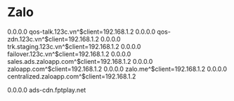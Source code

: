 
# Zalo
0.0.0.0 qos-talk.123c.vn^$client=192.168.1.2
0.0.0.0 qos-zdn.123c.vn^$client=192.168.1.2
0.0.0.0 trk.staging.123c.vn^$client=192.168.1.2
0.0.0.0 failover.123c.vn^$client=192.168.1.2
0.0.0.0 sales.ads.zaloapp.com^$client=192.168.1.2
0.0.0.0 zaloapp.com^$client=192.168.1.2
0.0.0.0 zalo.me^$client=192.168.1.2
0.0.0.0 centralized.zaloapp.com^$client=192.168.1.2


0.0.0.0 ads-cdn.fptplay.net